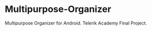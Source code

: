 Multipurpose-Organizer
======================

Multipurpose Organizer for Android.
Telerik Academy Final Project. 
